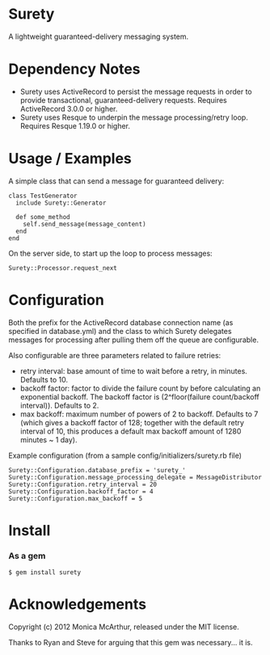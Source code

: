 Surety
============

A lightweight guaranteed-delivery messaging system.


Dependency Notes
================

* Surety uses ActiveRecord to persist the message requests in order to provide transactional, guaranteed-delivery requests. Requires ActiveRecord 3.0.0 or higher.
* Surety uses Resque to underpin the message processing/retry loop. Requires Resque 1.19.0 or higher.


Usage / Examples
================

A simple class that can send a message for guaranteed delivery:

    class TestGenerator
      include Surety::Generator
    
      def some_method
        self.send_message(message_content)
      end
    end
    

On the server side, to start up the loop to process messages:

    Surety::Processor.request_next

    
Configuration
=============

Both the prefix for the ActiveRecord database connection name (as specified in database.yml) and the class to which Surety delegates messages for processing after pulling them off the queue are configurable.

Also configurable are three parameters related to failure retries: 

* retry interval: base amount of time to wait before a retry, in minutes. Defaults to 10. 
* backoff factor: factor to divide the failure count by before calculating an exponential backoff. The backoff factor is (2^floor(failure count/backoff interval)). Defaults to 2.
* max backoff: maximum number of powers of 2 to backoff. Defaults to 7 (which gives a backoff factor of 128; together with the default retry interval of 10, this produces a default max backoff amount of 1280 minutes ~ 1 day).

Example configuration (from a sample config/initializers/surety.rb file)

    Surety::Configuration.database_prefix = 'surety_'
    Surety::Configuration.message_processing_delegate = MessageDistributor
    Surety::Configuration.retry_interval = 20
    Surety::Configuration.backoff_factor = 4
    Surety::Configuration.max_backoff = 5


Install
=======

### As a gem

    $ gem install surety


Acknowledgements
================

Copyright (c) 2012 Monica McArthur, released under the MIT license.

Thanks to Ryan and Steve for arguing that this gem was necessary... it is.
